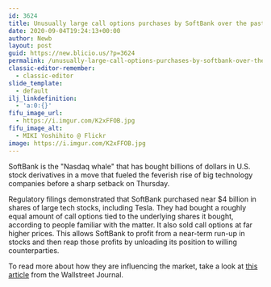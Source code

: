 ```yaml
---
id: 3624
title: Unusually large call options purchases by SoftBank over the past month
date: 2020-09-04T19:24:13+00:00
author: Newb
layout: post
guid: https://new.blicio.us/?p=3624
permalink: /unusually-large-call-options-purchases-by-softbank-over-the-past-month/
classic-editor-remember:
  - classic-editor
slide_template:
  - default
ilj_linkdefinition:
  - 'a:0:{}'
fifu_image_url:
  - https://i.imgur.com/K2xFFOB.jpg
fifu_image_alt:
  - MIKI Yoshihito @ Flickr
image: https://i.imgur.com/K2xFFOB.jpg
---
```

SoftBank is the "Nasdaq whale" that has bought billions of dollars in U.S. stock derivatives in a move that fueled the feverish rise of big technology companies before a sharp setback on Thursday.

Regulatory filings demonstrated that SoftBank purchased near $4 billion in shares of large tech stocks, including Tesla. They had bought a roughly equal amount of call options tied to the underlying shares it bought, according to people familiar with the matter. It also sold call options at far higher prices. This allows SoftBank to profit from a near-term run-up in stocks and then reap those profits by unloading its position to willing counterparties.

To read more about how they are influencing the market, take a look at [this article](https://www.wsj.com/articles/softbanks-bet-on-tech-giants-fueled-powerful-market-rally-11599232205?mod=djemalertNEWS " this article") from the Wallstreet Journal.